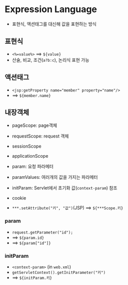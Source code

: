 # Expression Language

* 표현식, 액션태그를 대신해 값을 표현하는 방식



## 표현식

* `<%=value%>` ==> `${value}`
* 산술, 비교, 조건(`a?b:c`), 논리식 표현 가능



## 액션태그

* `<jsp:getProperty name="member" property="name"/>`
* ==> `${member.name}`



## 내장객체

* pageScope: page객체
* requestScope: request 객체
* sessionScope
* applicationScope



* param: 요청 파라메터
* paramValues: 여러개의 값을 가지는 파라메터
* initParam: Servlet에서 초기화 값(`context-param`) 참조
* cookie
* `***.setAttribute("키", "값")`(JSP) ==> `${***Scope.키}`



### param

* `request.getParameter("id");` 
* ==> `${param.id}`
* ==> `${param["id"]}`



### initParam

* `<context-param>` (in `web.xml`)
* `getServletContext().getInitParameter("키")`
* ==> `${initParam.키}`